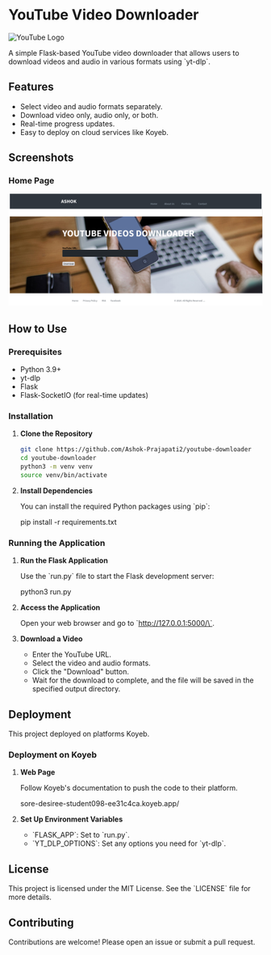 # YouTube Video Downloader

![YouTube Logo](https://upload.wikimedia.org/wikipedia/commons/b/b8/YouTube_Logo_2017.svg)

A simple Flask-based YouTube video downloader that allows users to download videos and audio in various formats using \`yt-dlp\`. 

## Features

- Select video and audio formats separately.
- Download video only, audio only, or both.
- Real-time progress updates.
- Easy to deploy on cloud services like Koyeb.

## Screenshots

### Home Page
![Home Page](static/img/home.png)

## How to Use

### Prerequisites

- Python 3.9+
- yt-dlp
- Flask
- Flask-SocketIO (for real-time updates)

### Installation

1. **Clone the Repository**

    ```bash
    git clone https://github.com/Ashok-Prajapati2/youtube-downloader
    cd youtube-downloader
    python3 -m venv venv
    source venv/bin/activate
    ```

2. **Install Dependencies**

    You can install the required Python packages using \`pip\`:

    
    pip install -r requirements.txt
    

### Running the Application

1. **Run the Flask Application**

    Use the \`run.py\` file to start the Flask development server:

    
    python3 run.py
    

2. **Access the Application**

    Open your web browser and go to \`http://127.0.0.1:5000/\`.

3. **Download a Video**

    - Enter the YouTube URL.
    - Select the video and audio formats.
    - Click the "Download" button.
    - Wait for the download to complete, and the file will be saved in the specified output directory.

## Deployment

This project deployed on platforms  Koyeb.


### Deployment on Koyeb

1. **Web Page**

    Follow Koyeb's documentation to push the code to their platform.
      
    sore-desiree-student098-ee31c4ca.koyeb.app/
    

2. **Set Up Environment Variables**

    - \`FLASK_APP\`: Set to \`run.py\`.
    - \`YT_DLP_OPTIONS\`: Set any options you need for \`yt-dlp\`.

## License

This project is licensed under the MIT License. See the \`LICENSE\` file for more details.

## Contributing

Contributions are welcome! Please open an issue or submit a pull request.

